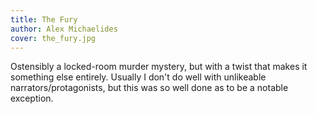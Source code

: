 ```yaml
---
title: The Fury
author: Alex Michaelides
cover: the_fury.jpg
---
```

Ostensibly a locked-room murder mystery, but with a twist that makes it something else entirely. Usually I don't do well with unlikeable narrators/protagonists, but this was so well done as to be a notable exception.
